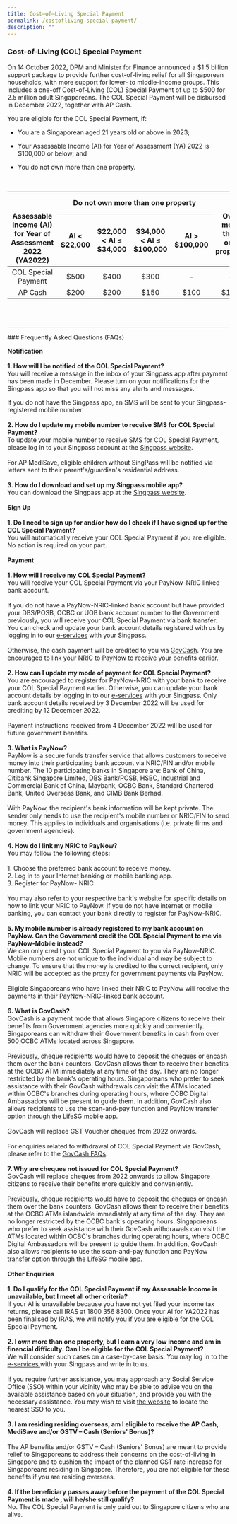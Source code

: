 ```yaml
---
title: Cost–of–Living Special Payment
permalink: /costofliving-special-payment/
description: ""
---
```

### Cost-of-Living (COL) Special Payment
On 14 October 2022, DPM and Minister for Finance announced a $1.5 billion support package to provide further cost-of-living relief for all Singaporean households, with more support for lower- to middle-income groups. This includes a one-off Cost-of-Living (COL) Special Payment of up to $500 for 2.5 million adult Singaporeans. The COL Special Payment will be disbursed in December 2022, together with AP Cash.

You are eligible for the COL Special Payment, if:

* You are a Singaporean aged 21 years old or above in 2023;

* Your Assessable Income (AI) for Year of Assessment (YA) 2022 is $100,000 or below; and

* You do not own more than one property.<br>
<br>
<table>
<thead>
<tr>
<th style="text-align:center; vertical-align:top" rowspan="3"><br><br> Assessable Income (AI) for Year of Assessment 2022 (YA2022)</th>
<th style="text-align:center; vertical-align:middle" colspan="4"> Do not own more than one property</th>
<th style="text-align:center; vertical-align:top" rowspan="3"><br><br> Own more than one property</th>
</tr>
<tr>
<th style="text-align:center; vertical-align:middle" colspan="1"> AI &lt; $22,000</th>
<th style="text-align:center; vertical-align:middle" colspan="1">$22,000 &lt; AI ≤ $34,000</th>
<th style="text-align:center; vertical-align:middle" colspan="1">$34,000 &lt; AI ≤ $100,000</th>
<th style="text-align:center; vertical-align:middle" colspan="1"> AI &gt; $100,000</th>
</tr>
</thead>
<tbody>
<tr>
<td style="text-align:center; vertical-align:middle"> COL Special Payment <br></td>
<td style="text-align:center; vertical-align:middle">$500</td>
<td style="text-align:center; vertical-align:middle">$400</td>
<td style="text-align:center; vertical-align:middle">$300</td>
<td style="text-align:center; vertical-align:middle">-</td>
<td style="text-align:center; vertical-align:middle">-</td>
</tr>
<tr>
<td style="text-align:center; vertical-align:middle"> AP Cash <br></td>
<td style="text-align:center; vertical-align:middle">$200</td><td style="text-align:center; vertical-align:middle">$200</td>
<td style="text-align:center; vertical-align:middle">$150</td>
<td style="text-align:center; vertical-align:middle">$100</td>
<td style="text-align:center; vertical-align:middle">$100</td>
	</tr><tr></tr>
	</tbody></table>
<br><br>
<hr>
### Frequently Asked Questions (FAQs)<br>

**Notification**<br><BR>
<b>1. How will I be notified of the COL Special Payment?</b><br>You will receive a message in the inbox of your Singpass app after payment has been made in December. Please turn on your notifications for the Singpass app so that you will not miss any alerts and messages.

If you do not have the Singpass app, an SMS will be sent to your Singpass-registered mobile number.
<br><br>
<b>2. How do I update my mobile number to receive SMS for COL Special Payment? </b><br>To update your mobile number to receive SMS for COL Special Payment, please log in to your Singpass account at the <a class="hyperlink" href="https://www.singpass.gov.sg/"> Singpass website</a>.<br><br>For AP MediSave, eligible children without SingPass will be notified via letters sent to their parent's/guardian's residential address.<br><br>
<b>3. How do I download and set up my Singpass mobile app?</b><br>You can download the Singpass app at the <a class="hyperlink" href="https://www.singpass.gov.sg/"> Singpass website</a>.<br><br>
**Sign Up**<br><br>
<b>1. Do I need to sign up for and/or how do I check if I have signed up for the COL Special Payment?</b><br>You will automatically receive your COL Special Payment if you are eligible. No action is required on your part.<br><br>
**Payment**<br><br>
<b>1. How will I receive my COL Special Payment? </b><br>You will receive your COL Special Payment via your PayNow-NRIC linked bank account. <br><br>If you do not have a PayNow-NRIC-linked bank account but have provided your DBS/POSB, OCBC or UOB bank account number to the Government previously, you will receive your COL Special Payment via bank transfer. You can check and update your bank account details registered with us by logging in to our <a class="hyperlink" href="https://www.govpayouts.gov.sg/cds/ap/login" >e-services</a> with your Singpass.<br><br> Otherwise, the cash payment will be credited to you via <a class="hyperlink" href="https://www.govbenefits.gov.sg/govcash/">GovCash</a>. You are encouraged to link your NRIC to PayNow to receive your benefits earlier. <br><br>
<b>2. How can I update my mode of payment for COL Special Payment?</b><br>You are encouraged to register for PayNow-NRIC with your bank to receive your COL Special Payment earlier. Otherwise, you can update your bank account details by logging in to our <a class="hyperlink" href="https://www.govpayouts.gov.sg/cds/ap/login" >e-services</a> with your Singpass.  Only bank account details received by 3 December 2022 will be used for crediting by 12 December 2022.<br><br> Payment instructions received from 4 December 2022 will be used for future government benefits.
<br><br>
<b>3. What is PayNow?</b><br>PayNow is a secure funds transfer service that allows customers to receive money into their participating bank account via NRIC/FIN and/or mobile number. The 10 participating banks in Singapore are: Bank of China, Citibank Singapore Limited, DBS Bank/POSB, HSBC, Industrial and Commercial Bank of China, Maybank, OCBC Bank, Standard Chartered Bank, United Overseas Bank, and CIMB Bank Berhad.<br><br>With PayNow, the recipient's bank information will be kept private. The sender only needs to use the recipient's mobile number or NRIC/FIN to send money. This applies to individuals and organisations (i.e. private firms and government agencies).<br><br>
<b>4. How do I link my NRIC to PayNow?</b><br>
You may follow the following steps:<br><br>1. Choose the preferred bank account to receive money.  <br>2. Log in to your Internet banking or mobile banking app. <br>3. Register for PayNow- NRIC<br>
<br> You may also refer to your respective bank's website for specific details on how to link your NRIC to PayNow. If you do not have internet or mobile banking, you can contact your bank directly to register for PayNow-NRIC.<br><br><b>5. My mobile number is already registered to my bank account on PayNow. Can the Government credit the COL Special Payment to me via PayNow-Mobile instead?</b><br>We can only credit your COL Special Payment to you via PayNow-NRIC. Mobile numbers are not unique to the individual and may be subject to change. To ensure that the money is credited to the correct recipient, only NRIC will be accepted as the proxy for government payments via PayNow.
<br><br>
Eligible Singaporeans who have linked their NRIC to PayNow will receive the payments in their PayNow-NRIC-linked bank account.<br><br>
<b>6. What is GovCash?</b><br>GovCash is a payment mode that allows Singapore citizens to receive their benefits from Government agencies more quickly and conveniently. Singaporeans can withdraw their Government benefits in cash from over 500 OCBC ATMs located across Singapore. <br><br>
Previously, cheque recipients would have to deposit the cheques or encash them over the bank counters. GovCash allows them to receive their benefits at the OCBC ATM immediately at any time of the day. They are no longer restricted by the bank's operating hours. Singaporeans who prefer to seek assistance with their GovCash withdrawals can visit the ATMs located within OCBC's branches during operating hours, where OCBC Digital Ambassadors will be present to guide them. In addition, GovCash also allows recipients to use the scan-and-pay function and PayNow transfer option through the LifeSG mobile app.<br><br>
GovCash will replace GST Voucher cheques from 2022 onwards. <br><br>For enquiries related to withdrawal of COL Special Payment via GovCash, please refer to the <a class="hyperlink" href="https://cpf-gstvoucher-staging.netlify.app/govcash"> GovCash FAQs</a>. <br><br>
<b>7. Why are cheques not issued for COL Special Payment?</b><br>GovCash will replace cheques from 2022 onwards to allow Singapore citizens to receive their benefits more quickly and conveniently.<br><br>Previously, cheque recipients would have to deposit the cheques or encash them over the bank counters. GovCash allows them to receive their benefits at the OCBC ATMs islandwide immediately at any time of the day. They are no longer restricted by the OCBC bank's operating hours. Singaporeans who prefer to seek assistance with their GovCash withdrawals can visit the ATMs located within OCBC's branches during operating hours, where OCBC Digital Ambassadors will be present to guide them. In addition, GovCash also allows recipients to use the scan-and-pay function and PayNow transfer option through the LifeSG mobile app.<br><br>
**Other Enquiries**<br><br>
<b>1. Do I qualify for the COL Special Payment if my Assessable Income is unavailable, but I meet all other criteria? </b><br>If your AI is unavailable because you have not yet filed your income tax returns, please call IRAS at 1800 356 8300. Once your AI for YA2022 has been finalised by IRAS, we will notify you if you are eligible for the COL Special Payment.<br><br>
<b>2. I own more than one property, but I earn a very low income and am in financial difficulty. Can I be eligible for the COL Special Payment?</b><br>We will consider such cases on a case-by-case basis. You may log in to the <a class="hyperlink" href="https://www.govpayouts.gov.sg/cds/ap/login"> e-services </a> with your Singpass and write in to us. <br><br>If you require further assistance, you may approach any Social Service Office (SSO) within your vicinity who may be able to advise you on the available assistance based on your situation, and provide you with the necessary assistance. You may wish to visit <a class="hyperlink" href="https://www.msf.gov.sg/dfcs/sso/"> the website</a> to locate the nearest SSO to you.<br><br>
<b>3. I am residing residing overseas, am I eligible to receive the AP Cash, MediSave and/or GSTV – Cash (Seniors' Bonus)?</b><br><br>The AP benefits and/or GSTV – Cash (Seniors' Bonus) are meant to provide relief to Singaporeans to address their concerns on the cost-of-living in Singapore and to cushion the impact of the planned GST rate increase for Singaporeans residing in Singapore. Therefore, you are not eligible for these benefits if you are residing overseas.<br><br><b>4. If the beneficiary passes away before the payment of the COL Special Payment is made , will he/she still qualify?</b><br>No. The COL Special Payment is only paid out to Singapore citizens who are alive.<br><br>